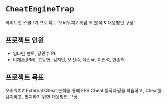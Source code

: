 # `CheatEngineTrap`

화이트햇 스쿨 1기 프로젝트 '오버워치2 게임 핵 분석 & 대응방안 구상'

## 프로젝트 인원
- 임타빈 멘토, 강민수 PL
- 이재훈[PM], 고동현, 김지인, 오선주, 유진국, 이현석, 한종혁

## 프로젝트 목표
오버워치2 External Cheat 분석을 통해 FPS Cheat 동작과정을 학습하고, Cheat를 탐지하고, 방지하기 위한 대응방안 
구상